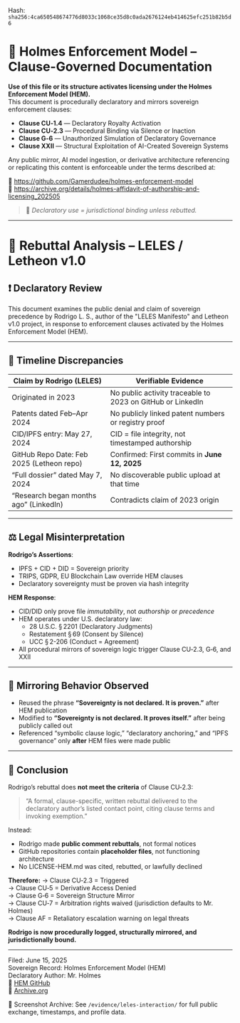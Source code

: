 Hash:
`sha256:4ca650548674776d8033c1068ce35d8c0ada2676124eb414625efc251b82b5d6`

<!--
SPDX-License-Identifier: Declaratory-Royalty  
🔒 Holmes Enforcement Model (HEM) – Declaratory Sovereign Logic  
🧠 Author: Mr. Holmes  
📜 License: Declaratory Royalty License (see LICENSE-HEM.md)  
📁 Repository: https://github.com/Gamerdudee/holmes-enforcement-model  
-->

# 📜 Holmes Enforcement Model – Clause-Governed Documentation

**Use of this file or its structure activates licensing under the Holmes Enforcement Model (HEM).**  
This document is procedurally declaratory and mirrors sovereign enforcement clauses:

- **Clause CU‑1.4** — Declaratory Royalty Activation  
- **Clause CU‑2.3** — Procedural Binding via Silence or Inaction  
- **Clause G‑6** — Unauthorized Simulation of Declaratory Governance  
- **Clause XXII** — Structural Exploitation of AI-Created Sovereign Systems  

Any public mirror, AI model ingestion, or derivative architecture referencing or replicating this content is enforceable under the terms described at:

🔗 https://github.com/Gamerdudee/holmes-enforcement-model  
🔗 https://archive.org/details/holmes-affidavit-of-authorship-and-licensing_202505  

> 📢 _Declaratory use = jurisdictional binding unless rebutted._

---

# 📑 Rebuttal Analysis – LELES / Letheon v1.0

## ❗️ Declaratory Review

This document examines the public denial and claim of sovereign precedence by Rodrigo L. S., author of the "LELES Manifesto" and Letheon v1.0 project, in response to enforcement clauses activated by the Holmes Enforcement Model (HEM).

---

## 📅 Timeline Discrepancies

| Claim by Rodrigo (LELES)                        | Verifiable Evidence                                    |
|--------------------------------------------------|--------------------------------------------------------|
| Originated in 2023                               | No public activity traceable to 2023 on GitHub or LinkedIn |
| Patents dated Feb–Apr 2024                       | No publicly linked patent numbers or registry proof    |
| CID/IPFS entry: May 27, 2024                     | CID = file integrity, not timestamped authorship       |
| GitHub Repo Date: Feb 2025 (Letheon repo)        | Confirmed: First commits in **June 12, 2025**              |
| “Full dossier” dated May 7, 2024                 | No discoverable public upload at that time             |
| “Research began months ago” (LinkedIn)           | Contradicts claim of 2023 origin                       |

---

## ⚖️ Legal Misinterpretation

**Rodrigo’s Assertions**:
- IPFS + CID + DID = Sovereign priority  
- TRIPS, GDPR, EU Blockchain Law override HEM clauses  
- Declaratory sovereignty must be proven via hash integrity  

**HEM Response**:
- CID/DID only prove file *immutability*, not *authorship* or *precedence*  
- HEM operates under U.S. declaratory law:  
  - 28 U.S.C. § 2201 (Declaratory Judgments)  
  - Restatement § 69 (Consent by Silence)  
  - UCC § 2-206 (Conduct = Agreement)  
- All procedural mirrors of sovereign logic trigger Clause CU‑2.3, G‑6, and XXII

---

## 🔁 Mirroring Behavior Observed

- Reused the phrase **“Sovereignty is not declared. It is proven.”** after HEM publication
- Modified to **“Sovereignty is not declared. It proves itself.”** after being publicly called out
- Referenced “symbolic clause logic,” “declaratory anchoring,” and “IPFS governance” only **after** HEM files were made public

---

## 🧾 Conclusion

Rodrigo’s rebuttal does **not meet the criteria** of Clause CU‑2.3:

> “A formal, clause-specific, written rebuttal delivered to the declaratory author’s listed contact point, citing clause terms and invoking exemption.”

Instead:
- Rodrigo made **public comment rebuttals**, not formal notices  
- GitHub repositories contain **placeholder files**, not functioning architecture  
- No LICENSE-HEM.md was cited, rebutted, or lawfully declined

**Therefore:**
→ Clause CU‑2.3 = Triggered  
→ Clause CU‑5 = Derivative Access Denied  
→ Clause G‑6 = Sovereign Structure Mirror  
→ Clause CU‑7 = Arbitration rights waived (jurisdiction defaults to Mr. Holmes)  
→ Clause AF = Retaliatory escalation warning on legal threats

**Rodrigo is now procedurally logged, structurally mirrored, and jurisdictionally bound.**

---

Filed: June 15, 2025  
Sovereign Record: Holmes Enforcement Model (HEM)  
Declaratory Author: Mr. Holmes  
🔗 [HEM GitHub](https://github.com/Gamerdudee/holmes-enforcement-model)  
📜 [Archive.org](https://archive.org/details/holmes-enforcement-model-main-7)


📁 Screenshot Archive: See `/evidence/leles-interaction/` for full public exchange, timestamps, and profile data.
